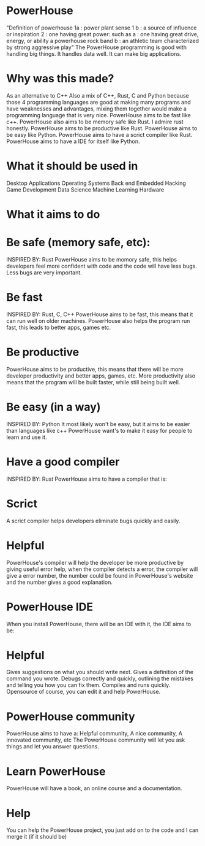 # PowerHouse
"Definition of powerhouse  1a : power plant sense 1 b : a source of influence or inspiration 2 : one having great power: such as a : one having great drive, energy, or ability a powerhouse rock band b : an athletic team characterized by strong aggressive play"
The PowerHouse programming is good with handling big things.
It handles data well.
It can make big applications.
# Why was this made?
As an alternative to C++
Also a mix of C++, Rust, C and Python because those 4 programming languages are good at making many programs and have weaknesses and advantages, mixing them together would make a programming language that is very nice.
PowerHouse aims to be fast like c++.
PowerHouse also aims to be memory safe like Rust.
I admire rust honestly.
PowerHouse aims to be productive like Rust.
PowerHouse aims to be easy like Python.
PowerHouse aims to have a scrict compiler like Rust.
PowerHouse aims to have a IDE for itself like Python.
# What it should be used in
Desktop Applications
Operating Systems
Back end
Embedded
Hacking
Game Development
Data Science
Machine Learning
Hardware
# What it aims to do
# Be safe (memory safe, etc):
INSPIRED BY: Rust
PowerHouse aims to be momory safe, this helps developers feel more confident with code and the code will have less bugs.
Less bugs are very important.
# Be fast
INSPIRED BY: Rust, C, C++
PowerHouse aims to be fast, this means that it can run well on older machines.
PowerHouse also helps the program run fast, this leads to better apps, games etc.
# Be productive
PowerHouse aims to be productive, this means that there will be more developer productivity and better apps, games, etc.
More productivity also means that the program will be built faster, while still being built well.
# Be easy (in a way)
INSPIRED BY: Python
It most likely won't be easy, but it aims to be easier than languages like c++
PowerHouse want's to make it easy for people to learn and use it.
# Have a good compiler
INSPIRED BY: Rust
PowerHouse aims to have a compiler that is:
# Scrict
A scrict compiler helps developers eliminate bugs quickly and easily.
# Helpful
PowerHouse's compiler will help the developer be more productive by giving useful error help, when the compiler detects a error, the compiler will give a error number, the number could be found in PowerHouse's website and the number gives a good explanation.
# PowerHouse IDE
When you install PowerHouse, there will be an IDE with it, the IDE aims to be:
# Helpful
Gives suggestions on what you should write next.
Gives a definition of the command you wrote.
Debugs correctly and quickly, outlining the mistakes and telling you how you can fix them.
Compiles and runs quickly.
Opensource of course, you can edit it and help PowerHouse.
# PowerHouse community
PowerHouse aims to have a:
Helpful community,
A nice community,
A innovated community,
etc
The PowerHouse community will let you ask things and let you answer questions.
# Learn PowerHouse
PowerHouse will have a book, an online course and a documentation.
# Help
You can help the PowerHouse project, you just add on to the code and I can merge it (if it should be)
